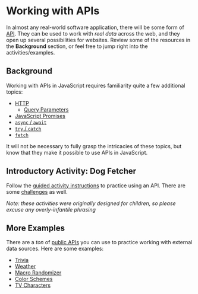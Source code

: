 # Working with APIs
In almost any real-world software application, there will be some form of [API](https://en.wikipedia.org/wiki/API). They can be used to work with _real data_ across the web, and they open up several possibilities for websites. Review some of the resources in the **Background** section, or feel free to jump right into the activities/examples.

## Background
Working with APIs in JavaScript requires familiarity quite a few additional topics:

- [HTTP](https://developer.mozilla.org/en-US/docs/Web/HTTP/Overview)
  - [Query Parameters](https://en.wikipedia.org/wiki/Query_string)
- [JavaScript Promises](https://javascript.info/promise-basics)
- [`async` / `await`](https://javascript.info/async-await)
- [`try` / `catch`](https://javascript.info/try-catch)
- [`fetch`](https://javascript.info/fetch)

It will not be necessary to fully grasp the intricacies of these topics, but know that they make it possible to use APIs in JavaScript.

## Introductory Activity: Dog Fetcher
Follow the [guided activity instructions](DogFetcherGuidedActivity.md) to practice using an API. There are some [challenges](DogFetcherUpdates.md) as well.

_Note: these activities were originally designed for children, so please excuse any overly-infantile phrasing_

## More Examples
There are a _ton_ of [public APIs](https://github.com/public-apis/public-apis) you can use to practice working with external data sources. Here are some examples:

- [Trivia](ApiExamples/Trivia.md)
- [Weather](ApiExamples/Weather.md)
- [Macro Randomizer](ApiExamples/MacroRandomizer.md)
- [Color Schemes](ApiExamples/ColorSchemes.md)
- [TV Characters](ApiExamples/TvCharacters.md)
